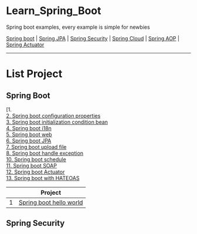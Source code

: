 # Learn_Spring_Boot

Spring boot examples, every example is simple for newbies

[Spring boot](https://spring.io/projects/spring-boot) | [Spring JPA](https://docs.spring.io/spring-data/jpa/docs/current/reference/html/) | [Spring Security](https://docs.spring.io/spring-security/reference/index.html) | [Spring Cloud](https://spring.io/projects/spring-cloud) | [Spring AOP](https://www.baeldung.com/spring-aop) | [Spring Actuator](https://www.baeldung.com/spring-boot-actuators)

***

# List Project

## Spring Boot

[1.   
[2. Spring boot configuration properties](https://github.com/vietduc030496/Learn_Spring_Boot/tree/master/spring-boot-config-properties)  
[3. Spring boot initialization condition bean](https://github.com/vietduc030496/Learn_Spring_Boot/tree/master/spring-boot-conditional-bean)  
[4. Spring boot i18n](https://github.com/vietduc030496/Learn_Spring_Boot/tree/master/spring-boot-i18n)  
[5. Spring boot web](https://github.com/vietduc030496/Learn_Spring_Boot/tree/master/spring-boot-web)  
[6. Spring boot JPA](https://github.com/vietduc030496/Learn_Spring_Boot/tree/master/Spring-boot-JPA)  
[7. Spring boot upload file](https://github.com/vietduc030496/Learn_Spring_Boot/tree/master/spring-boot-upload-file)  
[8. Spring boot handle exception](https://github.com/vietduc030496/Learn_Spring_Boot/tree/master/spring-boot-handle-exception/src/main/java/com/vti/demo)  
[10. Spring boot schedule](https://github.com/vietduc030496/Learn_Spring_Boot)  
[11. Spring boot SOAP](../)  
[12. Spring boot Actuator](../)  
[13. Spring boot with HATEOAS](../)

| | Project |
| ---      | ---       |
| 1        | [Spring boot hello world](https://github.com/vietduc030496/Learn_Spring_Boot/tree/master/spring-boot-hello-world)

## Spring Security
